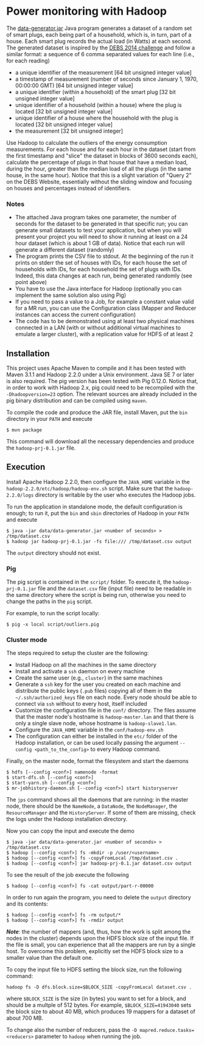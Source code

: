 Power monitoring with Hadoop
============================

The [data-generator.jar](http://corsi.dei.polimi.it/distsys/pub/data-generator.jar)
Java program generates a dataset of a random set of smart plugs, each being
part of a household, which is, in turn, part of a house.
Each smart plug records the actual load (in Watts) at each second. The
generated dataset is inspired by the [DEBS 2014
challenge](http://www.cse.iitb.ac.in/debs2014/?page_id=42) and follow a similar
format: a sequence of 6 comma separated values for each line (i.e., for each
reading)

* a unique identifier of the measurement [64 bit unsigned integer value]
* a timestamp of measurement (number of seconds since January 1, 1970, 00:00:00
  GMT) [64 bit unsigned integer value]
* a unique identifier (within a household) of the smart plug [32 bit unsigned
  integer value]
* unique identifier of a household (within a house) where the plug is located
  [32 bit unsigned integer value]
* unique identifier of a house where the household with the plug is located [32
  bit unsigned integer value]
* the measurement [32 bit unsigned integer]

Use Hadoop to calculate the outliers of the energy consumption measurements.
For each house and for each hour in the dataset (start from the first timestamp
and "slice" the dataset in blocks of 3600 seconds each), calculate the
percentage of plugs in that house that have a median load, during the hour,
greater than the median load of all the plugs (in the same house, in the same
hour). Notice that this is a slight variation of "Query 2" on the DEBS Website,
essentially without the sliding window and focusing on houses and percentages
instead of identifiers.

### Notes

* The attached Java program takes one parameter, the number of seconds for the
  dataset to be generated in that specific run; you can generate small datasets
  to test your application, but when you will present your project you will
  need to show it running at least on a 24 hour dataset (which is about 1 GB of
  data). Notice that each run will generate a different dataset (randomly)
* The program prints the CSV file to stdout. At the beginning of the run it
  prints on stderr the set of houses with IDs, for each house the set of
  households with IDs, for each household the set of plugs with IDs. Indeed,
  this data changes at each run, being generated randomly (see point above)
* You have to use the Java interface for Hadoop (optionally you can implement
  the same solution also using Pig)
* If you need to pass a value to a Job, for example a constant value valid for
  a MR run, you can use the Configuration class (Mapper and Reducer instances
  can access the current configuration)
* The code has to be demonstrated using at least two physical machines
  connected in a LAN (with or without additional virtual machines to emulate a
  larger cluster), with a replication value for HDFS of at least 2


## Installation

This project uses Apache Maven to compile and it has been tested with Maven 3.1.1 and Hadoop 2.2.0 under a Unix environment.
Java SE 7 or later is also required.
The pig version has been tested with Pig 0.12.0. Notice that, in order to work with Hadoop 2.x, pig could need to be recompiled
with the `-Dhadoopversion=23` option. The relevant sources are already included in the pig binary distribution and can be compiled using `maven`.

To compile the code and produce the JAR file, install Maven, put the `bin` directory in your `PATH` and execute

```
$ mvn package
```

This command will download all the necessary dependencies and produce the `hadoop-prj-0.1.jar` file.

## Execution

Install Apache Hadoop 2.2.0, then configure the `JAVA_HOME` variable in the `hadoop-2.2.0/etc/hadoop/hadoop-env.sh` script.
Make sure that the `hadoop-2.2.0/logs` directory is writable by the user who executes the Hadoop jobs.

To run the application in standalone mode, the default configuration is enough; to run it, put the `bin` and `sbin` directories of Hadoop in your `PATH` and execute
```
$ java -jar data/data-generator.jar <number of seconds> > /tmp/dataset.csv
$ hadoop jar hadoop-prj-0.1.jar -fs file:/// /tmp/dataset.csv output
```
The `output` directory should not exist.

### Pig

The pig script is contained in the `script/` folder. To execute it, the `hadoop-prj-0.1.jar` file and the `dataset.csv` file (input file) need
to be readable in the same directory where the script is being run, otherwise you need to change the paths in the `pig` script.

For example, to run the script locally:
```
$ pig -x local script/outliers.pig
```

### Cluster mode

The steps required to setup the cluster are the following:
* Install Hadoop on all the machines in the same directory
* Install and activate a `ssh` daemon on every machine
* Create the same user (e.g., `cluster`) in the same machines
* Generate a `ssh` key for the user you created on each machine
  and distribute the public keys (`.pub` files) copying all of them
  in the `~/.ssh/authorized_keys` file on each node. Every node should
  be able to connect via `ssh` without to every host, itself included
* Customize the configuration file in the `conf/` directory. The files assume
  that the master node's hostname is `hadoop-master.lan` and that there is only a
  single slave node, whose hostname is `hadoop-slave1.lan`.
* Configure the `JAVA_HOME` variable in the `conf/hadoop-env.sh`
* The configuration can either be installed
  in the `etc/` folder of the Hadoop installation, or can be used locally
  passing the argument `--config <path_to_the_config>` to every Hadoop command.

Finally, on the master node, format the filesystem and start the daemons
```
$ hdfs [--config <conf>] namenode -format
$ start-dfs.sh [--config <conf>]
$ start-yarn.sh [--config <conf>]
$ mr-jobhistory-daemon.sh [--config <conf>] start historyserver
```
The `jps` command shows all the daemons that are running: in the master node, there should be the `NameNode`, a `DataNode`, the `NodeManager`, the `ResourceManager` and the `HistoryServer`.
If some of them are missing, check the logs under the Hadoop installation directory.

Now you can copy the input and execute the demo
```
$ java -jar data/data-generator.jar <number of seconds> > /tmp/dataset.csv
$ hadoop [--config <conf>] fs -mkdir -p /user/<username>
$ hadoop [--config <conf>] fs -copyFromLocal /tmp/dataset.csv .
$ hadoop [--config <conf>] jar hadoop-prj-0.1.jar dataset.csv output
```
To see the result of the job execute the following
```
$ hadoop [--config <conf>] fs -cat output/part-r-00000
```
In order to run again the program, you need to delete the `output` directory and its contents:
```
$ hadoop [--config <conf>] fs -rm output/*
$ hadoop [--config <conf>] fs -rmdir output
```

***Note***: the number of mappers (and, thus, how the work is split among the nodes
in the cluster) depends upon the HDFS block size of the input file. If the file is
small, you can experience that all the mappers are run by a single host. To overcome
this problem, explicitly set the HDFS block size to a smaller value than the default one.

To copy the input file to HDFS setting the block size, run the following command:
```
hadoop fs -D dfs.block.size=$BLOCK_SIZE -copyFromLocal dataset.csv .
```
where `$BLOCK_SIZE` is the size (in bytes) you want to set for a block, 
and should be a multple of 512 bytes. For example, `$BLOCK_SIZE=41943040` sets the 
block size to about 40 MB, which produces 19 mappers for a dataset of about 700 MB.

To change also the number of reducers, pass the `-D mapred.reduce.tasks=<reducers>` parameter 
to `hadoop` when running the job.
